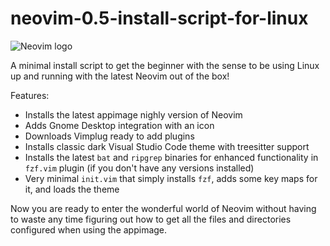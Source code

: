 # neovim-0.5-install-script-for-linux

![Neovim logo](https://github.com/David-Else/neovim-0.5-install-script-for-linux/blob/main/nvim.png)

A minimal install script to get the beginner with the sense to be using Linux up and running with the latest Neovim out of the box!

Features:

- Installs the latest appimage nighly version of Neovim
- Adds Gnome Desktop integration with an icon
- Downloads Vimplug ready to add plugins
- Installs classic dark Visual Studio Code theme with treesitter support
- Installs the latest `bat` and `ripgrep` binaries for enhanced functionality in `fzf.vim` plugin (if you don't have any versions installed)
- Very minimal `init.vim` that simply installs `fzf`, adds some key maps for it, and loads the theme

Now you are ready to enter the wonderful world of Neovim without having to waste any time figuring out how to get all the files and directories configured when using the appimage.



